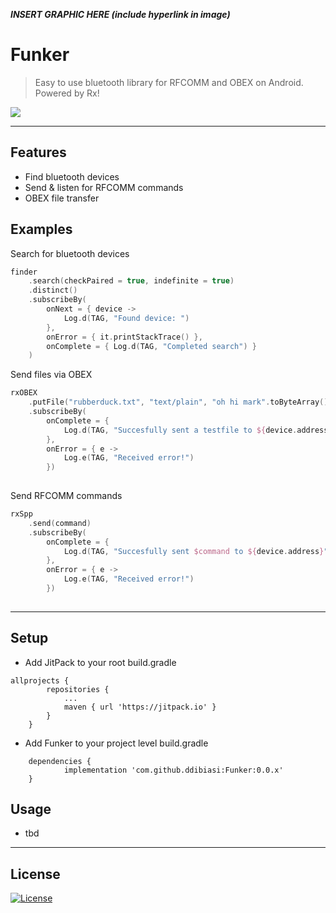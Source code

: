 ***INSERT GRAPHIC HERE (include hyperlink in image)***

# Funker

> Easy to use bluetooth library for RFCOMM and OBEX on Android. Powered by Rx!


[![](https://jitpack.io/v/ddibiasi/Funker.svg)](https://jitpack.io/#ddibiasi/Funker)


---

## Features
- Find bluetooth devices
- Send & listen for RFCOMM commands
- OBEX file transfer

## Examples

Search for bluetooth devices
```kotlin
finder
    .search(checkPaired = true, indefinite = true)
    .distinct()
    .subscribeBy(
        onNext = { device ->
            Log.d(TAG, "Found device: ")
        },
        onError = { it.printStackTrace() },
        onComplete = { Log.d(TAG, "Completed search") }
    )
```

Send files via OBEX
```kotlin
rxOBEX
    .putFile("rubberduck.txt", "text/plain", "oh hi mark".toByteArray(), "test")
    .subscribeBy(
        onComplete = {
            Log.d(TAG, "Succesfully sent a testfile to ${device.address}")
        },
        onError = { e ->
            Log.e(TAG, "Received error!")
        })
    
```

Send RFCOMM commands
```kotlin
rxSpp
    .send(command)
    .subscribeBy(
        onComplete = {
            Log.d(TAG, "Succesfully sent $command to ${device.address}")
        },
        onError = { e ->
            Log.e(TAG, "Received error!")
        })
        
```


---

## Setup

- Add JitPack to your root build.gradle

```
allprojects {
 		repositories {
 			...
 			maven { url 'https://jitpack.io' }
 		}
 	}
```
- Add Funker to your project level build.gradle
```
	dependencies {
	        implementation 'com.github.ddibiasi:Funker:0.0.x'
	}
```


## Usage
- tbd

---

## License

[![License](http://img.shields.io/:license-mit-blue.svg?style=flat-square)](http://badges.mit-license.org)